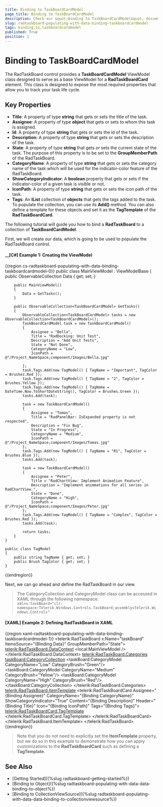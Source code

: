 ```yaml
---
title: Binding to TaskBoardCardModel
page_title: Binding to TaskBoardCardModel
description: Check our &quot;Binding to TaskBoardCardModel&quot; documentation article for the RadTaskBoard {{ site.framework_name }} control.
slug: radtaskboard-populating-with-data-binding-taskboardcardmodel
tags: binding,to,taskboardcardmodel
published: True
position: 1
---
```


# Binding to TaskBoardCardModel

The RadTaskBoard control provides a __TaskBoardCardModel__ ViewModel class designed to serve as a base ViewModel for a __RadTaskBoardCard__ element. This class is designed to expose the most required properties that allow you to track your task life cycle.

## Key Properties

* __Title__: A property of type __string__ that gets or sets the title of the task.
* __Assignee__: A property of type __object__ that gets or sets to whom this task is assigned.
* __Id__: A property of type __string__ that gets or sets the id of the task.
* __Description__: A property of type __string__ that gets or sets the description of the task.
* __State__: A property of type __string__ that gets or sets the current state of the task. The purpose of this property is to be set to the __GroupMemberPath__ of the RadTaskBoard.
* __CategoryName__: A property of type __string__ that gets or sets the category name of the task which will be used for the indicator-color feature of the RadTaskBoard.
* __ShowCategoryIndicator__: A __boolean__ property that gets or sets if the indicator-color of a given task is visible or not.
* __IconPath__: A property of type __string__ that gets or sets the icon path of the task.
* __Tags__: An __IList__ collection of __objects__ that gets the tags added to the task. To populate the collection, you can use its __Add()__ method. You can also define a template for these objects and set it as the __TagTemplate__ of the  __RadTaskBoardCard__.

The following tutorial will guide you how to bind a __RadTaskBoard__ to a collection of __TaskBoardCardModel__.

First, we will create our data, which is going to be used to populate the RadTaskBoard control.

#### __[C#] Example 1: Creating the ViewModel
{{region cs-radtaskboard-populating-with-data-binding-taskboardcardmodel-0}}
    public class MainViewModel : ViewModelBase
    {
        public ObservableCollection<TaskBoardCardModel> Data { get; set; }

        public MainViewModel()
        {
            Data = GetTasks();
        }

        public ObservableCollection<TaskBoardCardModel> GetTasks()
        {
            ObservableCollection<TaskBoardCardModel> tasks = new ObservableCollection<TaskBoardCardModel>();
            TaskBoardCardModel task = new TaskBoardCardModel()
            {
                Assignee = "Bella",
                Title = "RadDocking: Unit Test",
                Description = "Add Unit Tests",
                State = "Not Done",
                CategoryName = "Low",
                IconPath = @"/Project_NameSpace;component/Images/Bella.jpg"

            };
            task.Tags.Add(new TagModel() { TagName = "Important", TagColor = Brushes.Red });
            task.Tags.Add(new TagModel() { TagName = "2", TagColor = Brushes.Yellow });
            task.Tags.Add(new TagModel() { TagName = DateTime.Now.ToShortDateString(), TagColor = Brushes.Green });
            tasks.Add(task);

            task = new TaskBoardCardModel()
            {
                Assignee = "Tomas",
                Title = "RadPanelBar: IsExpanded property is not respected",
                Description = "Fix Bug",
                State = "In Progress",
                CategoryName = "Medium",
                IconPath = @"/Project_NameSpace;component/Images/Tomas.jpg"
            };
            task.Tags.Add(new TagModel() { TagName = "R1", TagColor = Brushes.Blue });
            tasks.Add(task);

            task = new TaskBoardCardModel()
            {
                Assignee = "Peter",
                Title = "RadChartView: Implement Animation Feature",
                Description = "Implement animmations for all series in RadChartView.",
                State = "Done",
                CategoryName = "High",
                IconPath = @"/Project_NameSpace;component/Images/Peter.jpg"
            };
            task.Tags.Add(new TagModel() { TagName = "Complex", TagColor = Brushes.Red });
            tasks.Add(task);

            return tasks;
        }
    }

    public class TagModel
    {
        public string TagName { get; set; }
        public Brush TagColor { get; set; }
    }
{{endregion}}

Next, we can go ahead and define the RadTaskBoard in our view.

>The CategoryCollection and CategoryModel class can be accessed in XAML through the following namespace:  
>`xmlns:taskBoard="clr-namespace:Telerik.Windows.Controls.TaskBoard;assembly=Telerik.Windows.Controls"`

#### __[XAML] Example 2: Defining RadTaskBoard in XAML__
{{region xaml-radtaskboard-populating-with-data-binding-taskboardcardmodel-1}}
    <telerik:RadTaskBoard x:Name="taskBoard" ItemsSource="{Binding Data}" GroupMemberPath="State">
        <telerik:RadTaskBoard.DataContext>
            <local:MainViewModel />
        </telerik:RadTaskBoard.DataContext>
		<telerik:RadTaskBoard.Categories>
			<taskBoard:CategoryCollection>
				<taskBoard:CategoryModel CategoryName="Low" CategoryBrush="Green"/>
				<taskBoard:CategoryModel CategoryName="Medium" CategoryBrush="Yellow"/>
				<taskBoard:CategoryModel CategoryName="High" CategoryBrush="Red"/>
			</taskBoard:CategoryCollection>
		</telerik:RadTaskBoard.Categories>		
        <telerik:RadTaskBoard.ItemTemplate>
            <DataTemplate>
                <telerik:RadTaskBoardCard Assignee="{Binding Assignee}"
                                            CategoryName="{Binding CategoryName}"
                                            ShowCategoryIndicator="True"
                                            Content="{Binding Description}"
                                            Header="{Binding Title}"
                                            Icon="{Binding IconPath}"
                                            Tags="{Binding Tags}">
                    <telerik:RadTaskBoardCard.TagTemplate>
                        <DataTemplate>
                            <Border Background="{Binding TagColor}"
                                    BorderThickness="1"
                                    Margin="0 0 5 2">
                                <TextBlock Text="{Binding TagName}" Padding="4 2" Foreground="White"/>
                            </Border>
                        </DataTemplate>
                    </telerik:RadTaskBoardCard.TagTemplate>
                </telerik:RadTaskBoardCard>
            </DataTemplate>
        </telerik:RadTaskBoard.ItemTemplate>
	</telerik:RadTaskBoard>
{{endregion}}

>Note that you do not need to explicitly set the **ItemTemplate** property, but we do so in this example to demonstrate how you can apply customizations to the **RadTaskBoardCard** such as defining a **TagTemplate**.

## See Also
 * [Getting Started]({%slug radtaskboard-getting-started%})
 * [Binding to Object]({%slug radtaskboard-populating-with-data-data-binding-to-object%})
 * [Binding to CollectionViewSource]({%slug radtaskboard-populating-with-data-data-binding-to-collectionviewsource%})